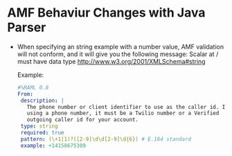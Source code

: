 # AMF Behaviur Changes with Java Parser

* When specifying an string example with a number value, AMF validation will not conform, and it will give you the following message:
  Scalar at / must have data type http://www.w3.org/2001/XMLSchema#string
  
  Example:
  
  ```yaml
  #%RAML 0.8
  From:
   description: |
     The phone number or client identifier to use as the caller id. If
     using a phone number, it must be a Twilio number or a Verified
     outgoing caller id for your account.
   type: string
   required: true
   pattern: (\+1|1)?([2-9]\d\d[2-9]\d{6}) # E.164 standard
   example: +14158675309
  
  ```